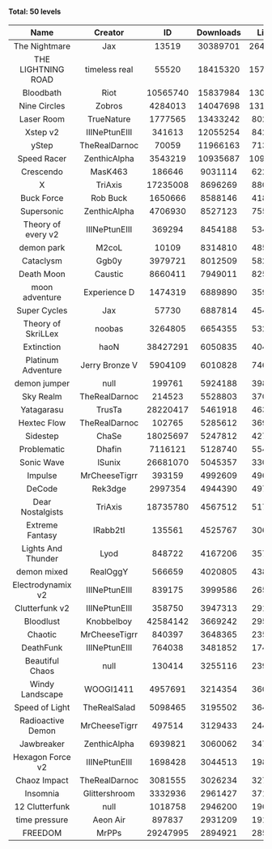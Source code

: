 #### Total: 50 levels

| Name | Creator | ID | Downloads | Likes |
|:---:|:---:|:---:|:---:|:---:|
| The Nightmare | Jax | 13519 | 30389701 | 2648488
| THE LIGHTNING ROAD | timeless real | 55520 | 18415320 | 1572258
| Bloodbath | Riot | 10565740 | 15837984 | 1305145
| Nine Circles | Zobros | 4284013 | 14047698 | 1311126
| Laser Room | TrueNature | 1777565 | 13433242 | 802687
| Xstep v2 | IIINePtunEIII | 341613 | 12055254 | 842418
| yStep | TheRealDarnoc | 70059 | 11966163 | 713503
| Speed Racer | ZenthicAlpha | 3543219 | 10935687 | 1095494
| Crescendo | MasK463 | 186646 | 9031114 | 622805
| X | TriAxis | 17235008 | 8696269 | 880142
| Buck Force | Rob Buck | 1650666 | 8588146 | 418404
| Supersonic | ZenthicAlpha | 4706930 | 8527123 | 755345
| Theory of every v2 | IIINePtunEIII | 369294 | 8454188 | 534553
| demon park | M2coL | 10109 | 8314810 | 485955
| Cataclysm | Ggb0y | 3979721 | 8012509 | 582936
| Death Moon  | Caustic | 8660411 | 7949011 | 825566
| moon adventure | Experience D | 1474319 | 6889890 | 359171
| Super Cycles | Jax | 57730 | 6887814 | 454072
| Theory of SkriLLex | noobas | 3264805 | 6654355 | 532832
| Extinction | haoN | 38427291 | 6050835 | 404088
| Platinum Adventure | Jerry Bronze V | 5904109 | 6010828 | 746158
| demon jumper | null | 199761 | 5924188 | 398851
| Sky Realm | TheRealDarnoc | 214523 | 5528803 | 370810
| Yatagarasu  | TrusTa | 28220417 | 5461918 | 463177
| Hextec Flow | TheRealDarnoc | 102765 | 5285612 | 369490
| Sidestep | ChaSe | 18025697 | 5247812 | 427599
| Problematic | Dhafin | 7116121 | 5128740 | 554366
| Sonic Wave | lSunix | 26681070 | 5045357 | 330696
| Impulse | MrCheeseTigrr | 393159 | 4992609 | 496662
| DeCode | Rek3dge | 2997354 | 4944390 | 497972
| Dear Nostalgists | TriAxis | 18735780 | 4567512 | 517311
| Extreme Fantasy | IRabb2tI | 135561 | 4525767 | 306436
| Lights And Thunder | Lyod | 848722 | 4167206 | 357740
| demon mixed | RealOggY | 566659 | 4020805 | 438906
| Electrodynamix v2 | IIINePtunEIII | 839175 | 3999586 | 265725
| Clutterfunk v2 | IIINePtunEIII | 358750 | 3947313 | 291114
| Bloodlust | Knobbelboy | 42584142 | 3669242 | 295592
| Chaotic | MrCheeseTigrr | 840397 | 3648365 | 235532
| DeathFunk | IIINePtunEIII | 764038 | 3481852 | 174059
| Beautiful Chaos | null | 130414 | 3255116 | 239039
| Windy Landscape | WOOGI1411 | 4957691 | 3214354 | 360314
| Speed of Light | TheRealSalad | 5098465 | 3195502 | 364785
| Radioactive Demon | MrCheeseTigrr | 497514 | 3129433 | 244436
| Jawbreaker | ZenthicAlpha | 6939821 | 3060062 | 347638
| Hexagon Force v2 | IIINePtunEIII | 1698428 | 3044513 | 198253
| Chaoz Impact | TheRealDarnoc | 3081555 | 3026234 | 327667
| Insomnia | Glittershroom | 3332936 | 2961427 | 371258
| 12 Clutterfunk | null | 1018758 | 2946200 | 196845
| time pressure | Aeon Air | 897837 | 2931209 | 191684
| FREEDOM | MrPPs | 29247995 | 2894921 | 285392
